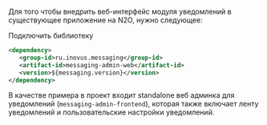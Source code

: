 Для того чтобы внедрить веб-интерфейс модуля уведомлений в существующее
приложение на N2O, нужно следующее:

Подключить библиотеку
```xml
<dependency>
   <group-id>ru.inovus.messaging</group-id>
   <artifact-id>messaging-admin-web</artifact-id>
   <version>${messaging.version}</version>
</dependency>
```
В качестве примера в проект входит standalone веб админка для уведомлений (`messaging-admin-frontend`),
которая также включает ленту уведомлений и пользовательские настройки уведомлений.
